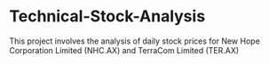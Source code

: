 # Technical-Stock-Analysis
This project involves the analysis of daily stock prices for New Hope Corporation Limited (NHC.AX) and TerraCom Limited (TER.AX)
